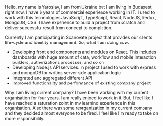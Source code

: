 Hello, my name is Yaroslav, I am from Ukraine but I am living in Budapest right now.
I have 6 years of commercial experience working in IT. I used to work with this technologies JavaScript, TypeScript, React, NodeJS, Redux, MongoDB, CSS.
I have experience to build a project from scratch and deliver successful result from concept to completion.

Currently I am participating in Scanovate project that provides our clients life-cycle and identity management.
So, what I am doing now:
- Developing front end components and modules on React. This includes dashboards with huge amount of data, workflow and mobile interaction builders, authorizations processes, and so on
- Developing Node.js API services. In project I used to work with express and mongoDB for writing server side application logic
- Integrated and aggregated different API
- Improved functionality and performance of existing company project

Why I am living current company?
I have been working with my current organisation for four years. I am really enjoed to work in it. But, I feel like I have reached a saturation point in my learning experience in this organisation.
Also there was some reorganization in my current company and they decided almost everyone to be fired. I feel like I'm ready to take on more responsibility.
